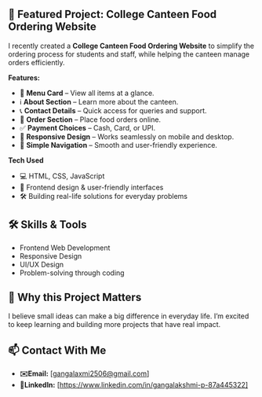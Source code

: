 ## 🚀 Featured Project: College Canteen Food Ordering Website

I recently created a **College Canteen Food Ordering Website** to simplify the ordering process for students and staff, while helping the canteen manage orders efficiently.

**Features:**

- 📖 **Menu Card** – View all items at a glance.
- ℹ️ **About Section** – Learn more about the canteen.
- 📞 **Contact Details** – Quick access for queries and support.
- 🛒 **Order Section** – Place food orders online.
- ✅ **Payment Choices** – Cash, Card, or UPI.
- 📱 **Responsive Design** – Works seamlessly on mobile and desktop.
- 🎯 **Simple Navigation** – Smooth and user-friendly experience.

**Tech Used**

- 💻 HTML, CSS, JavaScript
- 🎨 Frontend design & user-friendly interfaces
- 🛠 Building real-life solutions for everyday problems

## 🛠 Skills & Tools

- Frontend Web Development
- Responsive Design
- UI/UX Design
- Problem-solving through coding

## 🌱 Why this Project Matters

I believe small ideas can make a big difference in everyday life. I’m excited to keep learning and building more projects that have real impact.


## 📫 Contact With Me

- **✉️Email:** [gangalaxmi2506@gmail.com]  
- **🔗LinkedIn:** [https://www.linkedin.com/in/gangalakshmi-p-87a445322]
